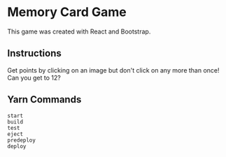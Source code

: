 # Memory Card Game

This game was created with React and Bootstrap.

## Instructions

Get points by clicking on an image but don't click on any more than once! Can you get to 12?

## Yarn Commands

    start
    build
    test
    eject
    predeploy
    deploy
